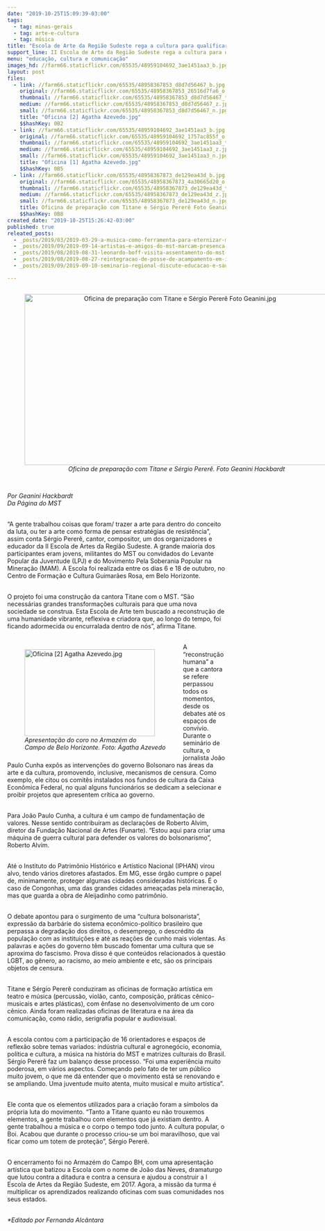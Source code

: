 ```yaml
---
date: "2019-10-25T15:09:39-03:00"
tags:
  - tag: minas-gerais
  - tag: arte-e-cultura
  - tag: música
title: "Escola de Arte da Região Sudeste rega a cultura para qualificar a luta\n\n"
support_line: II Escola de Arte da Região Sudeste rega a cultura para qualificar a luta
menu: "educação, cultura e comunicação"
images_hd: //farm66.staticflickr.com/65535/48959104692_3ae1451aa3_b.jpg
layout: post
files:
  - link: //farm66.staticflickr.com/65535/48958367853_d8d7d56467_b.jpg
    original: //farm66.staticflickr.com/65535/48958367853_26516d7fa6_o.jpg
    thumbnail: //farm66.staticflickr.com/65535/48958367853_d8d7d56467_t.jpg
    medium: //farm66.staticflickr.com/65535/48958367853_d8d7d56467_z.jpg
    small: //farm66.staticflickr.com/65535/48958367853_d8d7d56467_n.jpg
    title: "Oficina [2] Agatha Azevedo.jpg"
    $$hashKey: 0B2
  - link: //farm66.staticflickr.com/65535/48959104692_3ae1451aa3_b.jpg
    original: //farm66.staticflickr.com/65535/48959104692_1757ac855f_o.jpg
    thumbnail: //farm66.staticflickr.com/65535/48959104692_3ae1451aa3_t.jpg
    medium: //farm66.staticflickr.com/65535/48959104692_3ae1451aa3_z.jpg
    small: //farm66.staticflickr.com/65535/48959104692_3ae1451aa3_n.jpg
    title: "Oficina [1] Agatha Azevedo.jpg"
    $$hashKey: 0B5
  - link: //farm66.staticflickr.com/65535/48958367873_de129ea43d_b.jpg
    original: //farm66.staticflickr.com/65535/48958367873_4a30665d20_o.jpg
    thumbnail: //farm66.staticflickr.com/65535/48958367873_de129ea43d_t.jpg
    medium: //farm66.staticflickr.com/65535/48958367873_de129ea43d_z.jpg
    small: //farm66.staticflickr.com/65535/48958367873_de129ea43d_n.jpg
    title: Oficina de preparação com Titane e Sérgio Pererê Foto Geanini.jpg
    $$hashKey: 0B8
created_date: "2019-10-25T15:26:42-03:00"
published: true
releated_posts:
  - _posts/2019/03/2019-03-29-a-musica-como-ferramenta-para-eternizar-momentos-da-historia.md
  - _posts/2019/09/2019-09-14-artistas-e-amigos-do-mst-marcam-presenca-em-ato-de-um-ano-do-armazem-do-campo-rj.md
  - _posts/2019/08/2019-08-31-leonardo-boff-visita-assentamento-do-mst-na-zona-da-mata-mineira.md
  - _posts/2019/08/2019-08-27-reintegracao-de-posse-de-acampamento-em-itatiaiucu-mg-foi-suspensa.md
  - _posts/2019/09/2019-09-10-seminario-regional-discute-educacao-e-saude-em-minas-gerais.md

---
```

<div style="text-align:center">
<figure class="image" style="display:inline-block"><img alt="Oficina de preparação com Titane e Sérgio Pererê Foto Geanini.jpg" height="394" src="//farm66.staticflickr.com/65535/48958367873_de129ea43d_b.jpg" width="700" />
<figcaption><em>Oficina de prepara&ccedil;&atilde;o com Titane e S&eacute;rgio Perer&ecirc;. Foto Geanini&nbsp;Hackbardt</em></figcaption>
</figure>
</div>

<p><br />
<em>Por Geanini Hackbardt<br />
Da P&aacute;gina do MST</em></p>

<p><br />
&ldquo;A gente trabalhou coisas que foram/ trazer a arte para dentro do conceito da luta, ou ter a arte como forma de pensar estrat&eacute;gias de resist&ecirc;ncia&rdquo;, assim conta S&eacute;rgio Perer&ecirc;, cantor, compositor, um dos organizadores e educador da II Escola de Artes da Regi&atilde;o Sudeste. A grande maioria dos participantes eram jovens, militantes do MST ou convidados do Levante Popular da Juventude (LPJ) e do Movimento Pela Soberania Popular na Minera&ccedil;&atilde;o (MAM). A Escola foi realizada entre os dias 6 e 18 de outubro, no Centro de Forma&ccedil;&atilde;o e Cultura Guimar&atilde;es Rosa, em Belo Horizonte.<br />
&nbsp;</p>

<p>O projeto foi uma constru&ccedil;&atilde;o da cantora Titane com o MST. &ldquo;S&atilde;o necess&aacute;rias grandes transforma&ccedil;&otilde;es culturais para que uma nova sociedade se construa. Esta Escola de Arte tem buscado a reconstru&ccedil;&atilde;o de uma humanidade vibrante, reflexiva e criadora que, ao longo do tempo, foi ficando adormecida ou encurralada dentro de n&oacute;s&rdquo;, afirma Titane.<br />
&nbsp;</p>

<figure class="image" style="float:left"><img alt="Oficina [2] Agatha Azevedo.jpg" height="200" src="//farm66.staticflickr.com/65535/48958367853_d8d7d56467_b.jpg" width="300" />
<figcaption><em>Apresenta&ccedil;&atilde;o do coro no Armaz&eacute;m do<br />
Campo de Belo Horizonte. Foto:&nbsp;&Aacute;gatha Azevedo</em></figcaption>
</figure>

<p>A &ldquo;reconstru&ccedil;&atilde;o humana&rdquo; a que a cantora se refere perpassou todos os momentos, desde os debates at&eacute; os espa&ccedil;os de conv&iacute;vio. Durante o semin&aacute;rio de cultura, o jornalista Jo&atilde;o Paulo Cunha exp&ocirc;s as interven&ccedil;&otilde;es do governo Bolsonaro nas &aacute;reas da arte e da cultura, promovendo, inclusive, mecanismos de censura. Como exemplo, ele citou os comit&ecirc;s instalados nos fundos de cultura da Caixa Econ&ocirc;mica Federal, no qual alguns funcion&aacute;rios se dedicam a selecionar e proibir projetos que apresentem cr&iacute;tica ao governo.<br />
&nbsp;</p>

<p>Para Jo&atilde;o Paulo Cunha, a cultura &eacute; um campo de fundamenta&ccedil;&atilde;o de valores. Nesse sentido contribu&iacute;ram as declara&ccedil;&otilde;es de Roberto Alvim, diretor da Funda&ccedil;&atilde;o Nacional de Artes (Funarte). &ldquo;Estou aqui para criar uma m&aacute;quina de guerra cultural para defender os valores do bolsonarismo&rdquo;, Roberto Alvim.&nbsp;<br />
&nbsp;</p>

<p>At&eacute; o Instituto do Patrim&ocirc;nio Hist&oacute;rico e Art&iacute;stico Nacional (IPHAN) virou alvo, tendo v&aacute;rios diretores afastados. Em MG, esse &oacute;rg&atilde;o cumpre o papel de, minimamente, proteger algumas cidades consideradas hist&oacute;ricas. &Eacute; o caso de Congonhas, uma das grandes cidades amea&ccedil;adas pela minera&ccedil;&atilde;o, mas que guarda a obra de Aleijadinho como patrim&ocirc;nio.<br />
&nbsp;</p>

<p>O debate apontou para o surgimento de uma &ldquo;cultura bolsonarista&rdquo;, express&atilde;o da barb&aacute;rie do sistema econ&ocirc;mico-pol&iacute;tico brasileiro que perpassa a degrada&ccedil;&atilde;o dos direitos, o desemprego, o descr&eacute;dito da popula&ccedil;&atilde;o com as institui&ccedil;&otilde;es e at&eacute; as rea&ccedil;&otilde;es de cunho mais violentas. As palavras e a&ccedil;&otilde;es do governo t&ecirc;m buscado fomentar uma cultura que se aproxima do fascismo. Prova disso &eacute; que conte&uacute;dos relacionados &agrave; quest&atilde;o LGBT, ao g&ecirc;nero, ao racismo, ao meio ambiente e etc, s&atilde;o os principais objetos de censura.<br />
&nbsp;</p>

<p>Titane e S&eacute;rgio Perer&ecirc; conduziram as oficinas de forma&ccedil;&atilde;o art&iacute;stica em teatro e m&uacute;sica (percuss&atilde;o, viol&atilde;o, canto, composi&ccedil;&atilde;o, pr&aacute;ticas c&ecirc;nico-musicais e artes pl&aacute;sticas), com &ecirc;nfase no desenvolvimento de um coro c&ecirc;nico. Ainda foram realizadas oficinas de literatura e na &aacute;rea da comunica&ccedil;&atilde;o, como r&aacute;dio, serigrafia popular e audiovisual.&nbsp;<br />
&nbsp;</p>

<p>A escola contou com a participa&ccedil;&atilde;o de 16 orientadores e espa&ccedil;os de reflex&atilde;o sobre temas variados: ind&uacute;stria cultural e agroneg&oacute;cio, economia, pol&iacute;tica e cultura, a m&uacute;sica na hist&oacute;ria do MST e matrizes culturais do Brasil. S&eacute;rgio Perer&ecirc; faz um balan&ccedil;o desse processo. &ldquo;Foi uma experi&ecirc;ncia muito poderosa, em v&aacute;rios aspectos. Come&ccedil;ando pelo fato de ter um p&uacute;blico muito jovem, o que me d&aacute; entender que o movimento est&aacute; se renovando e se ampliando. Uma juventude muito atenta, muito musical e muito art&iacute;stica&rdquo;.&nbsp;<br />
&nbsp;</p>

<p>Ele conta que os elementos utilizados para a cria&ccedil;&atilde;o foram a s&iacute;mbolos da pr&oacute;pria luta do movimento. &ldquo;Tanto a Titane quanto eu n&atilde;o trouxemos elementos, a gente trabalhou com elementos que j&aacute; existiam dentro. A gente trabalhou a m&uacute;sica e o corpo o tempo todo junto. A cultura popular, o Boi. Acabou que durante o processo criou-se um boi maravilhoso, que vai ficar como um totem de prote&ccedil;&atilde;o&rdquo;, S&eacute;rgio Perer&ecirc;.<br />
&nbsp;</p>

<p>O encerramento foi no Armaz&eacute;m do Campo BH, com uma apresenta&ccedil;&atilde;o art&iacute;stica que batizou a Escola com o nome de Jo&atilde;o das Neves, dramaturgo que lutou contra a ditadura e contra a censura e ajudou a construir a I Escola de Artes da Regi&atilde;o Sudeste, em 2017. Agora, a miss&atilde;o da turma &eacute; multiplicar os aprendizados realizando oficinas com suas comunidades nos seus estados.</p>

<p><br />
<em>*Editado por Fernanda Alc&acirc;ntara</em></p>

